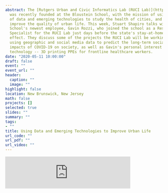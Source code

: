 ```yaml
---
abstract: The [Rutgers Urban and Civic Informatics Lab (RUCI Lab)](https://rucilab.rutgers.edu/)
  was recently founded at the Bloustein School, with the mission of using new sources
  of data and emerging technologies to study the health of cities, and by doing so,
  improve the quality of urban life. This week, Stuart Shapiro talks with the Bloustein
  School's newest employee, Gavin Rozzi, who joined the school as a Research Computing
  Specialist for the RUCI Lab just days before the state's stay-at-home order took
  effect. They discuss some of the projects the RUCI Lab will be working on, including
  using geographic and social media data to predict the long-term social and economic
  impacts of COVID-19 on society, as well as Gavin's personal interest utilizing emerging
  technology -- 3D printing PPEs for frontline healthcare workers.
date: "2020-05-11 10:00:00"
draft: false
event: ""
event_url: ""
header:
  caption: ""
  image: ""
highlight: false
location: New Brunswick, New Jersey
math: false
projects: []
selected: true
slides: ""
summary: ""
tags:
- ""
title: Using Data and Emerging Technologies to Improve Urban Life
url_code: ""
url_pdf: ""
url_video: ""
---
```

<iframe src="https://anchor.fm/ejbtalks/embed/episodes/Using-Data-and-Emerging-Technologies-to-Improve-Urban-Life-edlgj4/a-a244nl7" height="102px" width="400px" frameborder="0" scrolling="no"></iframe>
